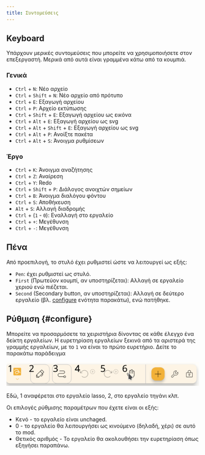 ```yaml
---
title: Συντομεύσεις
---
```


## Keyboard

Υπάρχουν μερικές συντομεύσεις που μπορείτε να χρησιμοποιήσετε στον επεξεργαστή.
Μερικά από αυτά είναι γραμμένα κάτω από τα κουμπιά.

### Γενικά

- `Ctrl` + `N`: Νέο αρχείο
- `Ctrl` + `Shift` + `N`: Νέο αρχείο από πρότυπο
- `Ctrl` + `E`: Εξαγωγή αρχείου
- `Ctrl` + `P`: Αρχείο εκτύπωσης
- `Ctrl` + `Shift` + `E`: Εξαγωγή αρχείου ως εικόνα
- `Ctrl` + `Alt` + `E`: Εξαγωγή αρχείου ως svg
- `Ctrl` + `Alt` + `Shift` + `E`: Εξαγωγή αρχείου ως svg
- `Ctrl` + `Alt` + `P`: Ανοίξτε πακέτα
- `Ctrl` + `Alt` + `S`: Άνοιγμα ρυθμίσεων

### Έργο

- `Ctrl` + `K`: Άνοιγμα αναζήτησης
- `Ctrl` + `Z`: Αναίρεση
- `Ctrl` + `Y`: Redo
- `Ctrl` + `Shift` + `P`: Διάλογος ανοιχτών σημείων
- `Ctrl` + `B`: Άνοιγμα διαλόγου φόντου
- `Ctrl` + `S`: Αποθήκευση
- `Alt` + `S`: Αλλαγή διαδρομής
- `Ctrl` + (`1` - `0`): Εναλλαγή στο εργαλείο
- `Ctrl` + `+`: Μεγέθυνση
- `Ctrl` + `-`: Μεγέθυνση

## Πένα

Από προεπιλογή, το στυλό έχει ρυθμιστεί ώστε να λειτουργεί ως εξής:

- `Pen`: έχει ρυθμιστεί ως στυλό.
- `First` (Πρωτεύον κουμπί, αν υποστηρίζεται): Αλλαγή σε εργαλείο χεριού ενώ πιέζεται.
- `Second` (Secondary button, αν υποστηρίζεται): Αλλαγή σε δεύτερο εργαλείο (βλ. [configure](#configure) ενότητα παρακάτω), ενώ πατήθηκε.

## Ρύθμιση {#configure}

Μπορείτε να προσαρμόσετε τα χειριστήρια δίνοντας σε κάθε έλεγχο ένα δείκτη εργαλείων. Η ευρετηρίαση εργαλείων ξεκινά από τα αριστερά της γραμμής εργαλείων, με το `1` να είναι το πρώτο ευρετήριο. Δείτε το παρακάτω παράδειγμα

![αριθμημένη γραμμή εργαλείων](toolbar_numbered.png)

Εδώ, 1 αναφέρεται στο εργαλείο lasso, 2, στο εργαλείο τηγάνι κλπ.

Οι επιλογές ρύθμισης παραμέτρων που έχετε είναι οι εξής:

- Κενό - το εργαλείο είναι unchaged.
- 0 - το εργαλείο θα λειτουργήσει ως κινούμενο (δηλαδή, χέρι) σε αυτό το mod.
- Θετικός αριθμός - Το εργαλείο θα ακολουθήσει την ευρετηρίαση όπως εξηγήσει παραπάνω.
